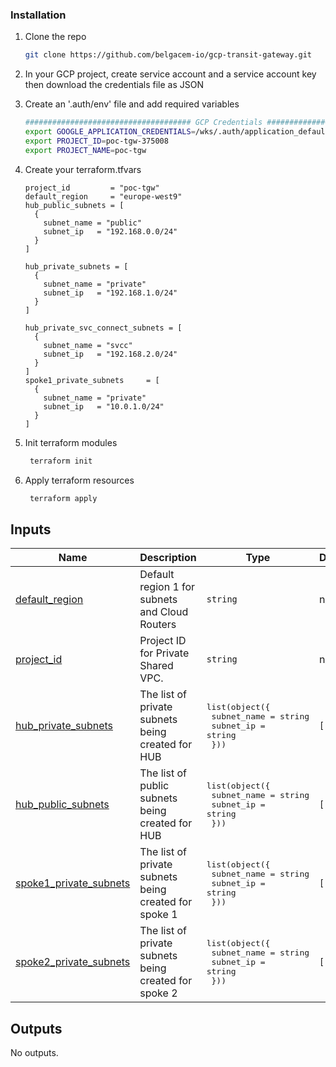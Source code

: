 <!-- BEGIN_TF_DOCS -->
### Installation

1. Clone the repo
   ```sh
   git clone https://github.com/belgacem-io/gcp-transit-gateway.git
   ```
2. In your GCP project, create service account and a service account key then download the credentials file as JSON
3. Create an '.auth/env' file and add required variables
   ```sh
   ##################################### GCP Credentials ###################
   export GOOGLE_APPLICATION_CREDENTIALS=/wks/.auth/application_default_credentials.json
   export PROJECT_ID=poc-tgw-375008
   export PROJECT_NAME=poc-tgw

   ```
4. Create your terraform.tfvars
   ```hcl
   project_id         = "poc-tgw"
   default_region     = "europe-west9"
   hub_public_subnets = [
     {
       subnet_name = "public"
       subnet_ip   = "192.168.0.0/24"
     }
   ]
   
   hub_private_subnets = [
     {
       subnet_name = "private"
       subnet_ip   = "192.168.1.0/24"
     }
   ]
   
   hub_private_svc_connect_subnets = [
     {
       subnet_name = "svcc"
       subnet_ip   = "192.168.2.0/24"
     }
   ]
   spoke1_private_subnets     = [
     {
       subnet_name = "private"
       subnet_ip   = "10.0.1.0/24"
     }
   ]
   ```

5. Init terraform modules
   ```sh
    terraform init
   ```
6. Apply terraform resources
   ```sh
    terraform apply
   ```

## Inputs

| Name | Description | Type | Default | Required |
|------|-------------|------|---------|:--------:|
| <a name="input_default_region"></a> [default\_region](#input\_default\_region) | Default region 1 for subnets and Cloud Routers | `string` | n/a | yes |
| <a name="input_project_id"></a> [project\_id](#input\_project\_id) | Project ID for Private Shared VPC. | `string` | n/a | yes |
| <a name="input_hub_private_subnets"></a> [hub\_private\_subnets](#input\_hub\_private\_subnets) | The list of private subnets being created for HUB | <pre>list(object({<br>    subnet_name  = string<br>    subnet_ip    = string<br>  }))</pre> | `[]` | no |
| <a name="input_hub_public_subnets"></a> [hub\_public\_subnets](#input\_hub\_public\_subnets) | The list of public subnets being created for HUB | <pre>list(object({<br>    subnet_name  = string<br>    subnet_ip    = string<br>  }))</pre> | `[]` | no |
| <a name="input_spoke1_private_subnets"></a> [spoke1\_private\_subnets](#input\_spoke1\_private\_subnets) | The list of private subnets being created for spoke 1 | <pre>list(object({<br>    subnet_name  = string<br>    subnet_ip    = string<br>  }))</pre> | `[]` | no |
| <a name="input_spoke2_private_subnets"></a> [spoke2\_private\_subnets](#input\_spoke2\_private\_subnets) | The list of private subnets being created for spoke 2 | <pre>list(object({<br>    subnet_name  = string<br>    subnet_ip    = string<br>  }))</pre> | `[]` | no |

## Outputs

No outputs.
<!-- END_TF_DOCS -->